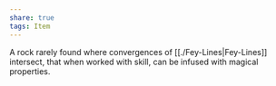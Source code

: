 ```yaml
---
share: true
tags: Item
---
```



A rock rarely found where convergences of [[./Fey-Lines|Fey-Lines]] intersect, that when worked with skill, can be infused with magical properties.